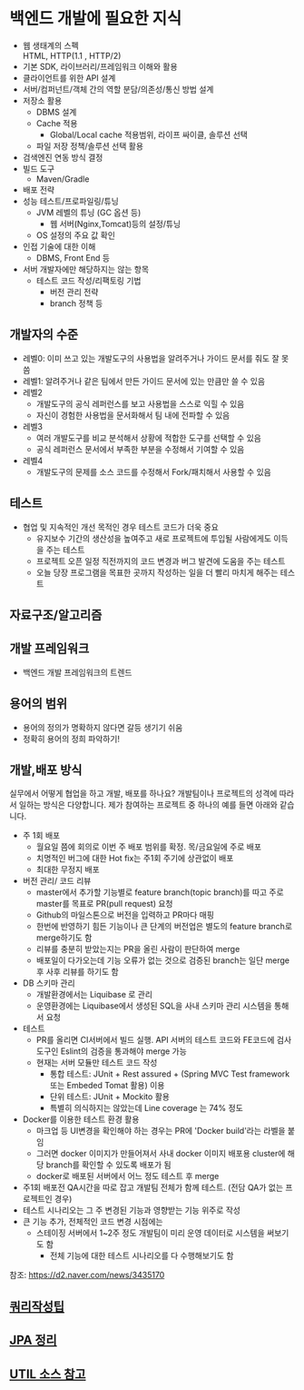 # 백엔드 개발에 필요한 지식

- 웹 생태계의 스펙   
  HTML, HTTP(1.1 , HTTP/2)   
- 기본 SDK, 라이브러리/프레임워크 이해와 활용   
- 클라이언트를 위한 API 설계   
- 서버/컴퍼넌트/객체 간의 역할 분담/의존성/통신 방법 설계   
- 저장소 활용   
  - DBMS 설계   
  - Cache 적용   
      - Global/Local cache 적용범위, 라이프 싸이클, 솔루션 선택   
  - 파일 저장 정책/솔루션 선택 활용   
- 검색엔진 연동 방식 결정   
- 빌드 도구   
  - Maven/Gradle   
- 배포 전략      
- 성능 테스트/프로파일링/튜닝   
  - JVM 레벨의 튜닝 (GC 옵션 등)   
    - 웹 서버(Nginx,Tomcat)등의 설정/튜닝   
  - OS 설정의 주요 값 확인   
- 인접 기술에 대한 이해   
  - DBMS, Front End 등   
- 서버 개발자에만 해당하지는 않는 항목   
  - 테스트 코드 작성/리팩토링 기법   
    - 버전 관리 전략   
    - branch 정책 등   

## 개발자의 수준
- 레벨0: 이미 쓰고 있는 개발도구의 사용법을 알려주거나 가이드 문서를 줘도 잘 못 씀
- 레벨1: 알려주거나 같은 팀에서 만든 가이드 문서에 있는 만큼만 쓸 수 있음
- 레벨2
  - 개발도구의 공식 레퍼런스를 보고 사용법을 스스로 익힐 수 있음
  - 자신이 경험한 사용법을 문서화해서 팀 내에 전파할 수 있음
- 레벨3
  - 여러 개발도구를 비교 분석해서 상황에 적합한 도구를 선택할 수 있음
  - 공식 레퍼런스 문서에서 부족한 부분을 수정해서 기여할 수 있음
- 레벨4
  - 개발도구의 문제를 소스 코드를 수정해서 Fork/패치해서 사용할 수 있음

## 테스트
- 협업 및 지속적인 개선 목적인 경우 테스트 코드가 더욱 중요
    - 유지보수 기간의 생산성을 높여주고 새로 프로젝트에 투입될 사람에게도 이득을 주는 테스트
    - 프로젝트 오픈 일정 직전까지의 코드 변경과 버그 발견에 도움을 주는 테스트
    - 오늘 당장 프로그램을 목표한 곳까지 작성하는 일을 더 빨리 마치게 해주는 테스트

## 자료구조/알고리즘
## 개발 프레임워크
- 백엔드 개발 프레임워크의 트렌드

## 용어의 범위
- 용어의 정의가 명확하지 않다면 갈등 생기기 쉬움
- 정확히 용어의 정희 파악하기!

## 개발,배포 방식
실무에서 어떻게 협업을 하고 개발, 배포를 하나요? 개발팀이나 프로젝트의 성격에 따라서 일하는 방식은 다양합니다. 제가 참여하는 프로젝트 중 하나의 예를 들면 아래와 같습니다.

- 주 1회 배포
  - 월요일 쯤에 회의로 이번 주 배포 범위를 확정. 목/금요일에 주로 배포
  - 치명적인 버그에 대한 Hot fix는 주1회 주기에 상관없이 배포
  - 최대한 무정지 배포
- 버전 관리/ 코드 리뷰
  - master에서 추가할 기능별로 feature branch(topic branch)를 따고 주로 master를 목표로 PR(pull request) 요청
  - Github의 마일스톤으로 버전을 입력하고 PR마다 매핑
  - 한번에 반영하기 힘든 기능이나 큰 단계의 버전업은 별도의 feature branch로 merge하기도 함
  - 리뷰를 충분히 받았는지는 PR을 올린 사람이 판단하여 merge
  - 배포일이 다가오는데 기능 오류가 없는 것으로 검증된 branch는 일단 merge후 사후 리뷰를 하기도 함
- DB 스키마 관리
  - 개발환경에서는 Liquibase 로 관리
  - 운영환경에는 Liquibase에서 생성된 SQL을 사내 스키마 관리 시스템을 통해서 요청
- 테스트
  - PR를 올리면 CI서버에서 빌드 실행. API 서버의 테스트 코드와 FE코드에 검사도구인 Eslint의 검증을 통과해야 merge 가능
  - 현재는 서버 모듈만 테스트 코드 작성
    - 통합 테스트: JUnit + Rest assured + (Spring MVC Test framework 또는 Embeded Tomat 활용) 이용
    - 단위 테스트: JUnit + Mockito 활용
    - 특별히 의식하지는 않았는데 Line coverage 는 74% 정도
- Docker를 이용한 테스트 환경 활용
  - 마크업 등 UI변경을 확인해야 하는 경우는 PR에 'Docker build'라는 라벨을 붙임
  - 그러면 docker 이미지가 만들어져서 사내 docker 이미지 배포용 cluster에 해당 branch를 확인할 수 있도록 배포가 됨
  - docker로 배포된 서버에서 어느 정도 테스트 후 merge
- 주1회 배포전 QA시간을 따로 잡고 개발팀 전체가 함께 테스트. (전담 QA가 없는 프로젝트인 경우)
- 테스트 시나리오는 그 주 변경된 기능과 영향받는 기능 위주로 작성
- 큰 기능 추가, 전체적인 코드 변경 시점에는
  - 스테이징 서버에서 1~2주 정도 개발팀이 미리 운영 데이터로 시스템을 써보기도 함
    - 전체 기능에 대한 테스트 시나리오를 다 수행해보기도 함

참조: <https://d2.naver.com/news/3435170>

## [쿼리작성팁](https://github.com/jihodaddy/spring_boot_mini_project/blob/609b9c9f1da2e0449c24870be5784089f8ff0089/sql_tip.md)
## [JPA 정리](https://github.com/jihodaddy/backend_skill/blob/cab0755015b42a994466a5d1e36c8f1e97b112d5/jpa.md)
## [UTIL 소스 참고](https://github.com/joonolee/framework2/tree/master/framework2)

